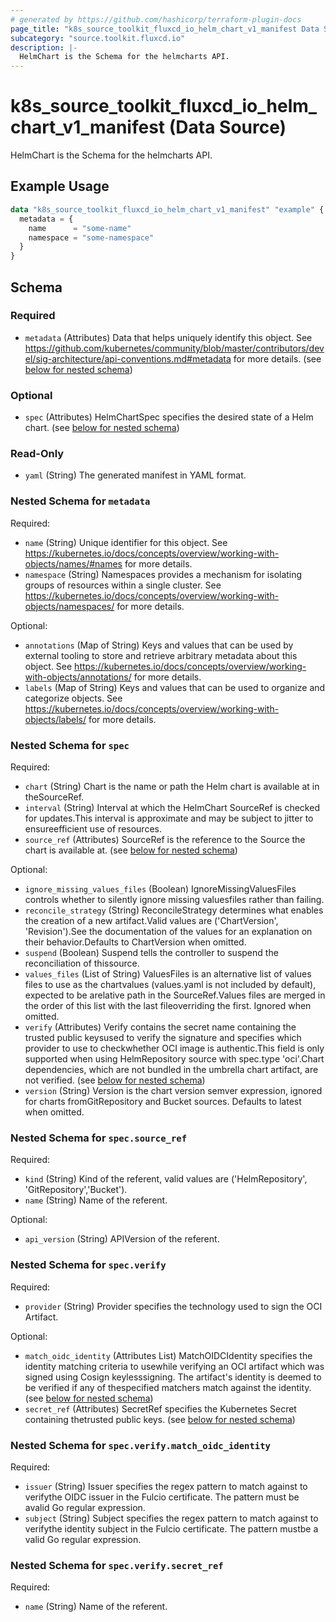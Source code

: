 ```yaml
---
# generated by https://github.com/hashicorp/terraform-plugin-docs
page_title: "k8s_source_toolkit_fluxcd_io_helm_chart_v1_manifest Data Source - terraform-provider-k8s"
subcategory: "source.toolkit.fluxcd.io"
description: |-
  HelmChart is the Schema for the helmcharts API.
---
```


# k8s_source_toolkit_fluxcd_io_helm_chart_v1_manifest (Data Source)

HelmChart is the Schema for the helmcharts API.

## Example Usage

```terraform
data "k8s_source_toolkit_fluxcd_io_helm_chart_v1_manifest" "example" {
  metadata = {
    name      = "some-name"
    namespace = "some-namespace"
  }
}
```

<!-- schema generated by tfplugindocs -->
## Schema

### Required

- `metadata` (Attributes) Data that helps uniquely identify this object. See https://github.com/kubernetes/community/blob/master/contributors/devel/sig-architecture/api-conventions.md#metadata for more details. (see [below for nested schema](#nestedatt--metadata))

### Optional

- `spec` (Attributes) HelmChartSpec specifies the desired state of a Helm chart. (see [below for nested schema](#nestedatt--spec))

### Read-Only

- `yaml` (String) The generated manifest in YAML format.

<a id="nestedatt--metadata"></a>
### Nested Schema for `metadata`

Required:

- `name` (String) Unique identifier for this object. See https://kubernetes.io/docs/concepts/overview/working-with-objects/names/#names for more details.
- `namespace` (String) Namespaces provides a mechanism for isolating groups of resources within a single cluster. See https://kubernetes.io/docs/concepts/overview/working-with-objects/namespaces/ for more details.

Optional:

- `annotations` (Map of String) Keys and values that can be used by external tooling to store and retrieve arbitrary metadata about this object. See https://kubernetes.io/docs/concepts/overview/working-with-objects/annotations/ for more details.
- `labels` (Map of String) Keys and values that can be used to organize and categorize objects. See https://kubernetes.io/docs/concepts/overview/working-with-objects/labels/ for more details.


<a id="nestedatt--spec"></a>
### Nested Schema for `spec`

Required:

- `chart` (String) Chart is the name or path the Helm chart is available at in theSourceRef.
- `interval` (String) Interval at which the HelmChart SourceRef is checked for updates.This interval is approximate and may be subject to jitter to ensureefficient use of resources.
- `source_ref` (Attributes) SourceRef is the reference to the Source the chart is available at. (see [below for nested schema](#nestedatt--spec--source_ref))

Optional:

- `ignore_missing_values_files` (Boolean) IgnoreMissingValuesFiles controls whether to silently ignore missing valuesfiles rather than failing.
- `reconcile_strategy` (String) ReconcileStrategy determines what enables the creation of a new artifact.Valid values are ('ChartVersion', 'Revision').See the documentation of the values for an explanation on their behavior.Defaults to ChartVersion when omitted.
- `suspend` (Boolean) Suspend tells the controller to suspend the reconciliation of thissource.
- `values_files` (List of String) ValuesFiles is an alternative list of values files to use as the chartvalues (values.yaml is not included by default), expected to be arelative path in the SourceRef.Values files are merged in the order of this list with the last fileoverriding the first. Ignored when omitted.
- `verify` (Attributes) Verify contains the secret name containing the trusted public keysused to verify the signature and specifies which provider to use to checkwhether OCI image is authentic.This field is only supported when using HelmRepository source with spec.type 'oci'.Chart dependencies, which are not bundled in the umbrella chart artifact, are not verified. (see [below for nested schema](#nestedatt--spec--verify))
- `version` (String) Version is the chart version semver expression, ignored for charts fromGitRepository and Bucket sources. Defaults to latest when omitted.

<a id="nestedatt--spec--source_ref"></a>
### Nested Schema for `spec.source_ref`

Required:

- `kind` (String) Kind of the referent, valid values are ('HelmRepository', 'GitRepository','Bucket').
- `name` (String) Name of the referent.

Optional:

- `api_version` (String) APIVersion of the referent.


<a id="nestedatt--spec--verify"></a>
### Nested Schema for `spec.verify`

Required:

- `provider` (String) Provider specifies the technology used to sign the OCI Artifact.

Optional:

- `match_oidc_identity` (Attributes List) MatchOIDCIdentity specifies the identity matching criteria to usewhile verifying an OCI artifact which was signed using Cosign keylesssigning. The artifact's identity is deemed to be verified if any of thespecified matchers match against the identity. (see [below for nested schema](#nestedatt--spec--verify--match_oidc_identity))
- `secret_ref` (Attributes) SecretRef specifies the Kubernetes Secret containing thetrusted public keys. (see [below for nested schema](#nestedatt--spec--verify--secret_ref))

<a id="nestedatt--spec--verify--match_oidc_identity"></a>
### Nested Schema for `spec.verify.match_oidc_identity`

Required:

- `issuer` (String) Issuer specifies the regex pattern to match against to verifythe OIDC issuer in the Fulcio certificate. The pattern must be avalid Go regular expression.
- `subject` (String) Subject specifies the regex pattern to match against to verifythe identity subject in the Fulcio certificate. The pattern mustbe a valid Go regular expression.


<a id="nestedatt--spec--verify--secret_ref"></a>
### Nested Schema for `spec.verify.secret_ref`

Required:

- `name` (String) Name of the referent.
